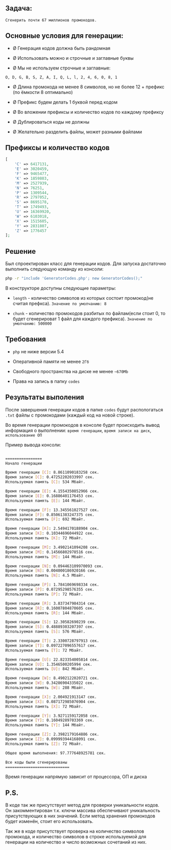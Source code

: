 ## Задача: 
`Сгенерить почти 67 миллионов промокодов.`

## Основные условия для генерации:

- Ø  Генерация кодов должна быть  рандомная

- Ø  Использовать можно и строчные и заглавные буквы

- Ø  Мы не используем строчные и заглавные:

 `O, D, G, B, S, Z, A, I, Q, L, l, 2, 4, 6, 0, 8, 1`

- Ø  Длина промокода не менее 8 символов, но не более 12  + префикс (по ёмкости 8 оптимально)

- Ø  Префикс будем делать 1 буквой перед кодом

- Ø  Во вложении префиксы и количество кодов по каждому префиксу

- Ø  Дублироваться коды не должны

- Ø  Желательно разделить файлы, может разными файлами

## Префиксы и количество кодов
```php
[
    'C' => 6417131,
    'E' => 3020459,
    'F' => 9465477,
    'K' => 1859803,
    'M' => 2527939,
    'N' => 76251,
    'P' => 1309544,
    'R' => 2797052,
    'S' => 8695178,
    'T' => 1749493,
    'U' => 16369920,
    'W' => 6103018,
    'X' => 1515605,
    'Y' => 2831807,
    'Z' => 1776457
];
```

## Решение
Был спроектирован класс для генерации кодов. 
Для запуска достаточно выполнить следующую команду из консоли:
```bash
php -r "include 'GeneratorCodes.php'; new GeneratorCodes();"
```
В конструкторе доступны следующие параметры:

- `length` - количество символов из которых состоит промокод(не считая префкса).
`Значение по умолчанию: 8`

- `chunk` - количество промокодов разбитых по файлам(если стоит 0, то будет сгенерироват 1 файл для каждого префикса).
`Значение по умолчанию: 500000`

## Требования
- `php` не ниже версии 5.4

- Оперативной памяти не менее `2Гб`

- Свободного пространства на диске не менее `~670Mb`

- Права на запись в папку `codes`

## Результаты выполения
После завершения генерации кодов в папке `codes` будут распологаться `.txt` файлы с промокодами
(каждый код на новой строке).

Во время генерации промокодов в консоле будет происходить вывод информация о выполнении: 
`время генерации`, `время записи на диск`, `использование ОП`

Пример вывода консоли:
```bash

================
Начало генерации

Время генерации [C]: 8.8611090183258 сек.
Время записи [C]: 0.47252202033997 сек.
Используемая память [C]: 534 Мбайт.

Время генерации [E]: 4.1554350852966 сек.
Время записи [E]: 0.16886401176453 сек.
Используемая память [E]: 144 Мбайт.

Время генерации [F]: 13.345561027527 сек.
Время записи [F]: 0.85061383247375 сек.
Используемая память [F]: 692 Мбайт.

Время генерации [K]: 2.5494170188904 сек.
Время записи [K]: 0.10344696044922 сек.
Используемая память [K]: 72 Мбайт.

Время генерации [M]: 3.4902141094208 сек.
Время записи [M]: 0.14566802978516 сек.
Используемая память [M]: 144 Мбайт.

Время генерации [N]: 0.094463109970093 сек.
Время записи [N]: 0.004000186920166 сек.
Используемая память [N]: 4.5 Мбайт.

Время генерации [P]: 1.7841069698334 сек.
Время записи [P]: 0.07295298576355 сек.
Используемая память [P]: 72 Мбайт.

Время генерации [R]: 3.837347984314 сек.
Время записи [R]: 0.16007804870605 сек.
Используемая память [R]: 144 Мбайт.

Время генерации [S]: 12.30582690239 сек.
Время записи [S]: 0.48889303207397 сек.
Используемая память [S]: 576 Мбайт.

Время генерации [T]: 2.3300728797913 сек.
Время записи [T]: 0.097227096557617 сек.
Используемая память [T]: 72 Мбайт.

Время генерации [U]: 22.823354005814 сек.
Время записи [U]: 1.3546500205994 сек.
Используемая память [U]: 842 Мбайт.

Время генерации [W]: 8.4902122020721 сек.
Время записи [W]: 0.34286904335022 сек.
Используемая память [W]: 288 Мбайт.

Время генерации [X]: 2.004921913147 сек.
Время записи [X]: 0.087172985076904 сек.
Используемая память [X]: 72 Мбайт.

Время генерации [Y]: 3.9271159172058 сек.
Время записи [Y]: 0.16049289703369 сек.
Используемая память [Y]: 144 Мбайт.

Время генерации [Z]: 2.3982179164886 сек.
Время записи [Z]: 0.099993944168091 сек.
Используемая память [Z]: 72 Мбайт.

Общее время выполнения: 97.777648925781 сек.

Все коды были сгенерированы
============================
```
Время генерации напрямую зависит от процессора, ОП и диска

## P.S.
В коде так же присутствует метод для проверки уникальности кодов.
Он закомментирован т.к. ключи массива обеспечивают уникальность присутствующих в них значений.
Если метод хранения промокодов будет изменён, стоит его использовать.

Так же в коде присутствует проверка на количество символов промокода, и количество символов в строке используемой для генерации 
на количество и число возможных сочетаний из них.
 
